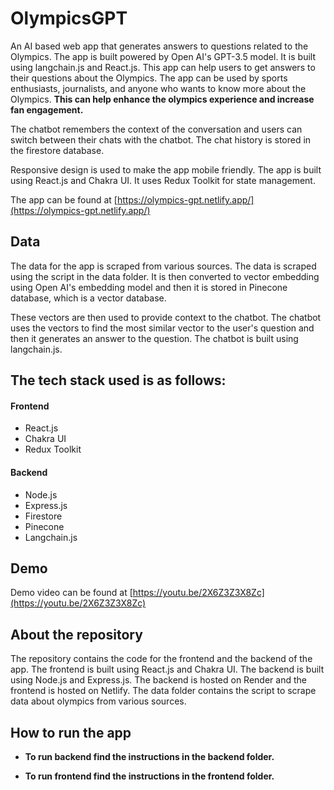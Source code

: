 # OlympicsGPT
An AI based web app that generates answers to questions related to the Olympics. The app is built powered by Open AI's GPT-3.5 model. It is built using langchain.js and React.js. This app can help users to get answers to their questions about the Olympics. The app can be used by sports enthusiasts, journalists, and anyone who wants to know more about the Olympics. **This can help enhance the olympics experience and increase fan engagement.**

The chatbot remembers the context of the conversation and users can switch between their chats with the chatbot. The chat history is stored in the firestore database. 

Responsive design is used to make the app mobile friendly. The app is built using React.js and Chakra UI. It uses Redux Toolkit for state management.


The app can be found at [https://olympics-gpt.netlify.app/](https://olympics-gpt.netlify.app/)

## Data
The data for the app is scraped from various sources. The data is scraped using the script in the data folder. It is then converted to vector embedding using Open AI's embedding model and then it is stored in Pinecone database, which is a vector database.

These vectors are then used to provide context to the chatbot. The chatbot uses the vectors to find the most similar vector to the user's question and then it generates an answer to the question. The chatbot is built using langchain.js. 

## The tech stack used is as follows:
#### Frontend
- React.js
- Chakra UI
- Redux Toolkit

#### Backend
- Node.js
- Express.js
- Firestore
- Pinecone
- Langchain.js

## Demo
Demo video can be found at [https://youtu.be/2X6Z3Z3X8Zc](https://youtu.be/2X6Z3Z3X8Zc)

## About the repository
The repository contains the code for the frontend and the backend of the app. The frontend is built using React.js and Chakra UI. The backend is built using Node.js and Express.js. The backend is hosted on Render and the frontend is hosted on Netlify. The data folder contains the script to scrape data about olympics from various sources.

## How to run the app

- **To run backend find the instructions in the backend folder.**

- **To run frontend find the instructions in the frontend folder.**
